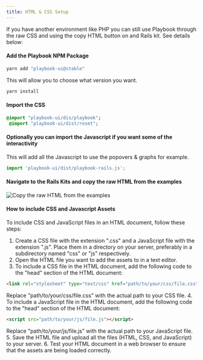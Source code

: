 ```yaml
---
title: HTML & CSS Setup
---
```


If you have another environment like PHP you can still use Playbook through the raw CSS and using the copy HTML button on and Rails kit. See details below:

#### Add the Playbook NPM Package

```sh
yarn add "playbook-ui@stable"
```

This will allow you to choose what version you want.

```sh
yarn install
```

#### Import the CSS

```sass
@import "playbook-ui/dis/playbook";
 @import "playbook-ui/dist/reset";
```

#### Optionally you can import the Javascript if you want some of the interactivity
This will add all the Javascript to use the popovers & graphs for example.

```js
import 'playbook-ui/dist/playbook-rails.js';
```

#### Navigate to the Rails Kits and copy the raw HTML from the examples

![Copy the raw HTML from the examples](/images/getting_started/copy_html.png) 

#### How to include CSS and Javascript Assets
To include CSS and JavaScript files in an HTML document, follow these steps:
1. Create a CSS file with the extension ".css" and a JavaScript file with the extension ".js". Place them in a directory on your server, preferably in a subdirectory named "css" or "js" respectively.
2. Open the HTML file you want to add the assets to in a text editor.
3. To include a CSS file in the HTML document, add the following code to the "head" section of the HTML document:

```html
<link rel="stylesheet" type="text/css" href="path/to/your/css/file.css">
```

Replace "path/to/your/css/file.css" with the actual path to your CSS file.
4. To include a JavaScript file in the HTML document, add the following code to the "head" section of the HTML document:

```html
<script src="path/to/your/js/file.js"></script>
```

Replace "path/to/your/js/file.js" with the actual path to your JavaScript file.
5. Save the HTML file and upload all the files (HTML, CSS, and JavaScript) to your server.
6. Test your HTML document in a web browser to ensure that the assets are being loaded correctly.